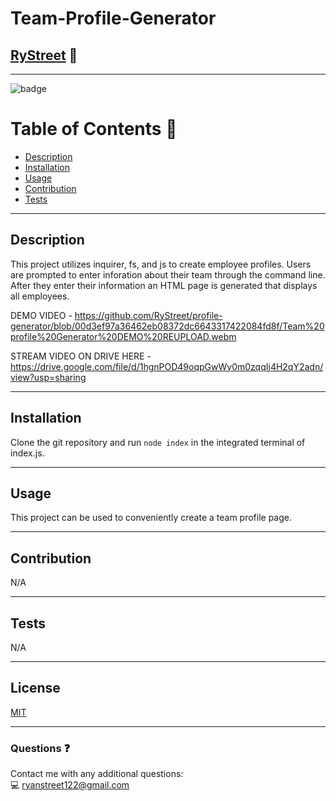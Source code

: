 # **Team-Profile-Generator**

## [RyStreet](https://github.com/RyStreet) 👋
___
![badge](https://img.shields.io/badge/license-MIT-blue)<br />

 # Table of Contents 📒
  - [Description](#description)
  - [Installation](#installation)
  - [Usage](#usage)
  - [Contribution](#contribution)
  - [Tests](#tests)
___
  ## Description 
  This project utilizes inquirer, fs, and js to create employee profiles. Users are prompted to enter inforation about their team through the command line. After they enter their information an HTML page is generated that displays all employees.
  
  DEMO VIDEO - https://github.com/RyStreet/profile-generator/blob/00d3ef97a36462eb08372dc6643317422084fd8f/Team%20profile%20Generator%20DEMO%20REUPLOAD.webm

  STREAM VIDEO ON DRIVE HERE - https://drive.google.com/file/d/1hgnPOD49oqpGwWy0m0zqqIj4H2qY2adn/view?usp=sharing
___
  ## Installation 
  Clone the git repository and run `node index` in the integrated terminal of index.js.
___
  ## Usage 
  This project can be used to conveniently create a team profile page.
___
  ## Contribution 
  N/A
___
  
  ## Tests  
  N/A
  
___
  ## License 
[MIT](https://opensource.org/licenses/MIT)
___
  ### Questions ❓
  Contact me with any additional questions:
  <br />
  💻 ryanstreet122@gmail.com

